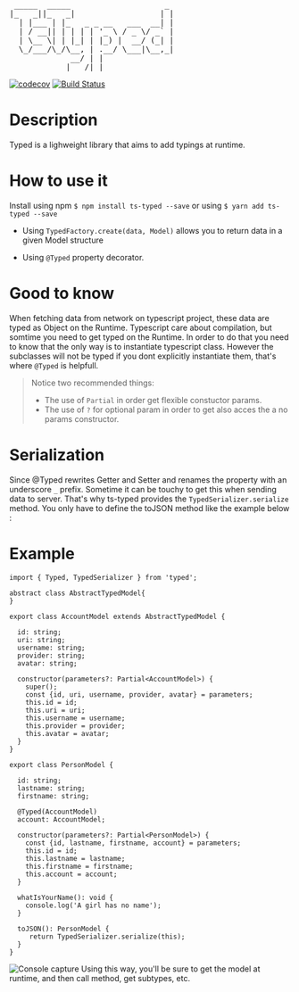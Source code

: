 <pre>
 _____  _____                    _ 
|_   _||_   _|                  | |
  | |___ | |_   _ _ __   ___  __| |
  | / __|| | | | | '_ \ / _ \/ _` |
  | \__ \| | |_| | |_) |  __/ (_| |
  \_/___/\_/\__, | .__/ \___|\__,_|
             __/ | |               
            |___/|_|               
</pre>
[![codecov](https://codecov.io/gh/meyacine/ts-typed/branch/master/graph/badge.svg)](https://codecov.io/gh/meyacine/ts-typed)
[![Build Status](https://travis-ci.com/meyacine/ts-typed.svg?branch=master)](https://travis-ci.com/meyacine/ts-typed)
# Description
Typed is a lighweight library that aims to add typings at runtime.

# How to use it

Install using npm `$ npm install ts-typed --save` or using `$ yarn add ts-typed --save`

- Using `TypedFactory.create(data, Model)` allows you to return data in a given Model structure

- Using `@Typed` property decorator. 
# Good to know
When fetching data from network on typescript project, these data are typed as Object on the Runtime.
Typescript care about compilation, but somtime you need to get typed on the Runtime. 
In order to do that you need to know that the only way is to instantiate typescript class. However the subclasses will not be typed if you dont explicitly instantiate them, that's where `@Typed` is helpfull.

>Notice two recommended things:
>- The use of `Partial` in order get flexible constuctor params.
>- The use of `?` for optional param in order to get also acces the a no params constructor.

# Serialization
Since @Typed rewrites Getter and Setter and renames the property with an underscore `_` prefix. Sometime it can be touchy to get this when sending data to server.
That's why ts-typed provides the `TypedSerializer.serialize` method. You only have to define the toJSON method like the example below :
# Example
```
import { Typed, TypedSerializer } from 'typed';

abstract class AbstractTypedModel{
}

export class AccountModel extends AbstractTypedModel {

  id: string;
  uri: string;
  username: string;
  provider: string;
  avatar: string;

  constructor(parameters?: Partial<AccountModel>) {
    super();
    const {id, uri, username, provider, avatar} = parameters;
    this.id = id;
    this.uri = uri;
    this.username = username;
    this.provider = provider;
    this.avatar = avatar;
  }
}

export class PersonModel {

  id: string;
  lastname: string;
  firstname: string;

  @Typed(AccountModel)
  account: AccountModel;

  constructor(parameters?: Partial<PersonModel>) {
    const {id, lastname, firstname, account} = parameters;
    this.id = id;
    this.lastname = lastname;
    this.firstname = firstname;
    this.account = account;
  }

  whatIsYourName(): void {
    console.log('A girl has no name');
  }

  toJSON(): PersonModel {
     return TypedSerializer.serialize(this);
  }
}
```
![Console capture](typing-console-capture.png)
Using this way, you'll be sure to get the model at runtime, and then call method, get subtypes, etc.
